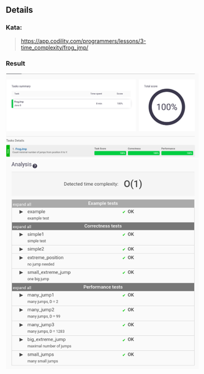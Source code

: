 ## Details

### Kata: </br>
> https://app.codility.com/programmers/lessons/3-time_complexity/frog_jmp/

### Result
![result](/FrogJmpKata/result.png)
![result](/FrogJmpKata/result2.png)
